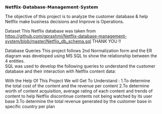 𝗡𝗲𝘁𝗳𝗹𝗶𝘅-𝗗𝗮𝘁𝗮𝗯𝗮𝘀𝗲-𝗠𝗮𝗻𝗮𝗴𝗲𝗺𝗲𝗻𝘁-𝗦𝘆𝘀𝘁𝗲𝗺

The objective of this project is to analyze the customer database & help Netflix make business decisions and Improve is Operations.

Dataset
This Netflix database was taken from https://github.com/gprashmi/Netflix-database-management-system/blob/master/Netflix_db_schema.sql THANK YOU !!

Database Queries
This project follows 2nd Normalization form and the ER diagram was developed using MS SQL to show the relationship between the 4 entities.  
SQL was used to develop the following queries to understand the customer database and their interaction with Netflix content data:

With the Help Of This Project We will Get To Understand :
1.To determine the total cost of the content and the revenue per content
2.To determine worth of content acquisition, average rating of each content and trends of content to help Netflix discontinue contents not being watched by its user base
3.To determine the total revenue generated by the customer base in specific country per plan

